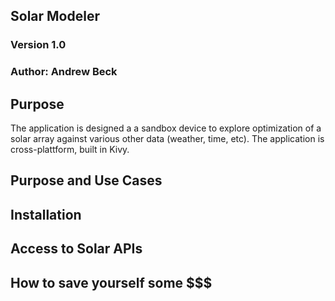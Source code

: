 ## Solar Modeler
### Version 1.0 
### Author: Andrew Beck

## Purpose
The application is designed a a sandbox device to explore optimization of a solar array against various other data (weather, time, etc). The application is cross-plattform, built in Kivy.

## Purpose and Use Cases

## Installation

## Access to Solar APIs 

## How to save yourself some $$$